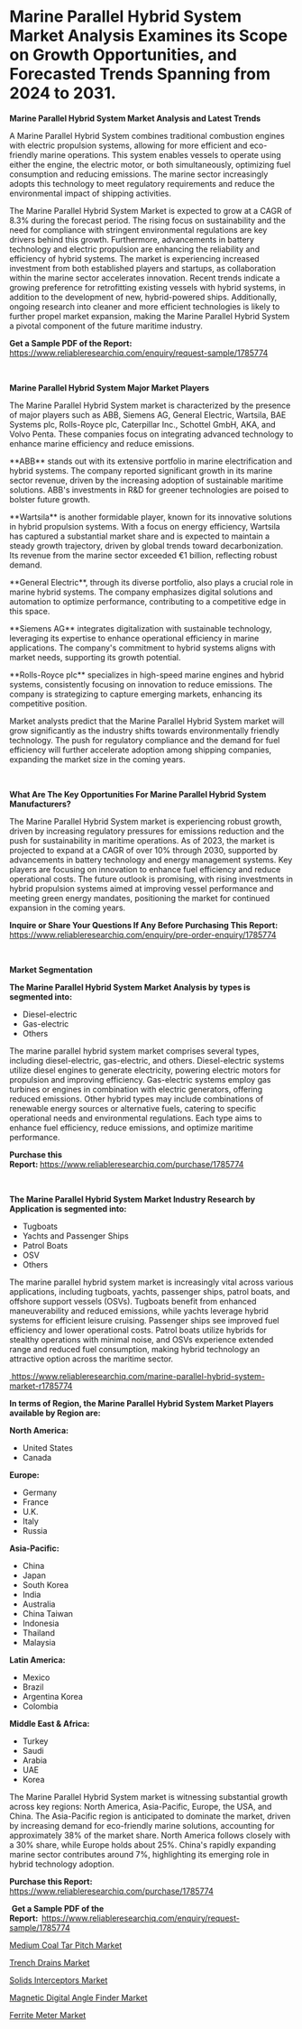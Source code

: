 <p><h1>Marine Parallel Hybrid System Market Analysis Examines its Scope on Growth Opportunities, and Forecasted Trends Spanning from 2024 to 2031.</h1></p><p><strong>Marine Parallel Hybrid System Market Analysis and Latest Trends</strong></p>
<p><p>A Marine Parallel Hybrid System combines traditional combustion engines with electric propulsion systems, allowing for more efficient and eco-friendly marine operations. This system enables vessels to operate using either the engine, the electric motor, or both simultaneously, optimizing fuel consumption and reducing emissions. The marine sector increasingly adopts this technology to meet regulatory requirements and reduce the environmental impact of shipping activities.</p><p>The Marine Parallel Hybrid System Market is expected to grow at a CAGR of 8.3% during the forecast period. The rising focus on sustainability and the need for compliance with stringent environmental regulations are key drivers behind this growth. Furthermore, advancements in battery technology and electric propulsion are enhancing the reliability and efficiency of hybrid systems. The market is experiencing increased investment from both established players and startups, as collaboration within the marine sector accelerates innovation. Recent trends indicate a growing preference for retrofitting existing vessels with hybrid systems, in addition to the development of new, hybrid-powered ships. Additionally, ongoing research into cleaner and more efficient technologies is likely to further propel market expansion, making the Marine Parallel Hybrid System a pivotal component of the future maritime industry.</p></p>
<p><strong>Get a Sample PDF of the Report:&nbsp;</strong> <a href="https://www.reliableresearchiq.com/enquiry/request-sample/1785774?utm_campaign=1124&utm_medium=2&utm_source=Github&utm_content=ia&utm_term=18102024&utm_id=marine-parallel-hybrid-system">https://www.reliableresearchiq.com/enquiry/request-sample/1785774</a></p>
<p>&nbsp;</p>
<p><strong>Marine Parallel Hybrid System Major Market Players</strong></p>
<p><p>The Marine Parallel Hybrid System market is characterized by the presence of major players such as ABB, Siemens AG, General Electric, Wartsila, BAE Systems plc, Rolls-Royce plc, Caterpillar Inc., Schottel GmbH, AKA, and Volvo Penta. These companies focus on integrating advanced technology to enhance marine efficiency and reduce emissions.</p><p>**ABB** stands out with its extensive portfolio in marine electrification and hybrid systems. The company reported significant growth in its marine sector revenue, driven by the increasing adoption of sustainable maritime solutions. ABB's investments in R&D for greener technologies are poised to bolster future growth.</p><p>**Wartsila** is another formidable player, known for its innovative solutions in hybrid propulsion systems. With a focus on energy efficiency, Wartsila has captured a substantial market share and is expected to maintain a steady growth trajectory, driven by global trends toward decarbonization. Its revenue from the marine sector exceeded €1 billion, reflecting robust demand.</p><p>**General Electric**, through its diverse portfolio, also plays a crucial role in marine hybrid systems. The company emphasizes digital solutions and automation to optimize performance, contributing to a competitive edge in this space. </p><p>**Siemens AG** integrates digitalization with sustainable technology, leveraging its expertise to enhance operational efficiency in marine applications. The company's commitment to hybrid systems aligns with market needs, supporting its growth potential.</p><p>**Rolls-Royce plc** specializes in high-speed marine engines and hybrid systems, consistently focusing on innovation to reduce emissions. The company is strategizing to capture emerging markets, enhancing its competitive position.</p><p>Market analysts predict that the Marine Parallel Hybrid System market will grow significantly as the industry shifts towards environmentally friendly technology. The push for regulatory compliance and the demand for fuel efficiency will further accelerate adoption among shipping companies, expanding the market size in the coming years.</p></p>
<p>&nbsp;</p>
<p><strong>What Are The Key Opportunities For Marine Parallel Hybrid System Manufacturers?</strong></p>
<p><p>The Marine Parallel Hybrid System market is experiencing robust growth, driven by increasing regulatory pressures for emissions reduction and the push for sustainability in maritime operations. As of 2023, the market is projected to expand at a CAGR of over 10% through 2030, supported by advancements in battery technology and energy management systems. Key players are focusing on innovation to enhance fuel efficiency and reduce operational costs. The future outlook is promising, with rising investments in hybrid propulsion systems aimed at improving vessel performance and meeting green energy mandates, positioning the market for continued expansion in the coming years.</p></p>
<p><strong>Inquire or Share Your Questions If Any Before Purchasing This Report:</strong> <a href="https://www.reliableresearchiq.com/enquiry/pre-order-enquiry/1785774?utm_campaign=1124&utm_medium=2&utm_source=Github&utm_content=ia&utm_term=18102024&utm_id=marine-parallel-hybrid-system">https://www.reliableresearchiq.com/enquiry/pre-order-enquiry/1785774</a></p>
<p>&nbsp;</p>
<p><strong>Market Segmentation</strong></p>
<p><strong>The Marine Parallel Hybrid System Market Analysis by types is segmented into:</strong></p>
<p><ul><li>Diesel-electric</li><li>Gas-electric</li><li>Others</li></ul></p>
<p><p>The marine parallel hybrid system market comprises several types, including diesel-electric, gas-electric, and others. Diesel-electric systems utilize diesel engines to generate electricity, powering electric motors for propulsion and improving efficiency. Gas-electric systems employ gas turbines or engines in combination with electric generators, offering reduced emissions. Other hybrid types may include combinations of renewable energy sources or alternative fuels, catering to specific operational needs and environmental regulations. Each type aims to enhance fuel efficiency, reduce emissions, and optimize maritime performance.</p></p>
<p><strong>Purchase this Report:&nbsp;</strong><a href="https://www.reliableresearchiq.com/purchase/1785774?utm_campaign=1124&utm_medium=2&utm_source=Github&utm_content=ia&utm_term=18102024&utm_id=marine-parallel-hybrid-system">https://www.reliableresearchiq.com/purchase/1785774</a></p>
<p>&nbsp;</p>
<p><strong>The Marine Parallel Hybrid System Market Industry Research by Application is segmented into:</strong></p>
<p><ul><li>Tugboats</li><li>Yachts and Passenger Ships</li><li>Patrol Boats</li><li>OSV</li><li>Others</li></ul></p>
<p><p>The marine parallel hybrid system market is increasingly vital across various applications, including tugboats, yachts, passenger ships, patrol boats, and offshore support vessels (OSVs). Tugboats benefit from enhanced maneuverability and reduced emissions, while yachts leverage hybrid systems for efficient leisure cruising. Passenger ships see improved fuel efficiency and lower operational costs. Patrol boats utilize hybrids for stealthy operations with minimal noise, and OSVs experience extended range and reduced fuel consumption, making hybrid technology an attractive option across the maritime sector.</p></p>
<p><a href="https://www.reliableresearchiq.com/marine-parallel-hybrid-system-market-r1785774?utm_campaign=1124&utm_medium=2&utm_source=Github&utm_content=ia&utm_term=18102024&utm_id=marine-parallel-hybrid-system">&nbsp;https://www.reliableresearchiq.com/marine-parallel-hybrid-system-market-r1785774</a></p>
<p><strong>In terms of Region, the Marine Parallel Hybrid System Market Players available by Region are:</strong></p>
<p>
    <p> <strong> North America: </strong>
        <ul>
            <li>United States</li>
            <li>Canada</li>
        </ul>
        </p> 
    <p> <strong> Europe: </strong>
        <ul>
            <li>Germany</li>
            <li>France</li>
            <li>U.K.</li>
            <li>Italy</li>
            <li>Russia</li>
        </ul>
        </p> 
    <p> <strong> Asia-Pacific: </strong>
        <ul>
            <li>China</li>
            <li>Japan</li>
            <li>South Korea</li>
            <li>India</li>
            <li>Australia</li>
            <li>China Taiwan</li>
            <li>Indonesia</li>
            <li>Thailand</li>
            <li>Malaysia</li>
        </ul>
        </p> 
    <p> <strong> Latin America: </strong>
        <ul>
            <li>Mexico</li>
            <li>Brazil</li>
            <li>Argentina Korea</li>
            <li>Colombia</li>
        </ul>
        </p> 
    <p> <strong> Middle East & Africa: </strong>
        <ul>
            <li>Turkey</li>
            <li>Saudi</li>
            <li>Arabia</li>
            <li>UAE</li>
            <li>Korea</li>
        </ul>
    </p>
    </p>
<p><p>The Marine Parallel Hybrid System market is witnessing substantial growth across key regions: North America, Asia-Pacific, Europe, the USA, and China. The Asia-Pacific region is anticipated to dominate the market, driven by increasing demand for eco-friendly marine solutions, accounting for approximately 38% of the market share. North America follows closely with a 30% share, while Europe holds about 25%. China's rapidly expanding marine sector contributes around 7%, highlighting its emerging role in hybrid technology adoption.</p></p>
<p><strong>Purchase this Report: </strong><a href="https://www.reliableresearchiq.com/purchase/1785774?utm_campaign=1124&utm_medium=2&utm_source=Github&utm_content=ia&utm_term=18102024&utm_id=marine-parallel-hybrid-system">https://www.reliableresearchiq.com/purchase/1785774</a></p>
<p>&nbsp;<strong>Get a Sample PDF of the Report:&nbsp;&nbsp;</strong><a href="https://www.reliableresearchiq.com/enquiry/request-sample/1785774?utm_campaign=1124&utm_medium=2&utm_source=Github&utm_content=ia&utm_term=18102024&utm_id=marine-parallel-hybrid-system">https://www.reliableresearchiq.com/enquiry/request-sample/1785774</a></p>
<p><strong></strong></p>
<p><p><a href="https://github.com/birroctaymonyj/Market-Research-Report-List-1/blob/main/medium-coal-tar-pitch-market.md?utm_campaign=1124&utm_medium=2&utm_source=Github&utm_content=ia&utm_term=18102024&utm_id=marine-parallel-hybrid-system">Medium Coal Tar Pitch Market</a></p><p><a href="https://www.linkedin.com/pulse/strategic-forecast-trench-drains-market-growth-trends-ai80c?utm_campaign=1124&utm_medium=2&utm_source=Github&utm_content=ia&utm_term=18102024&utm_id=marine-parallel-hybrid-system">Trench Drains Market</a></p><p><a href="https://www.linkedin.com/pulse/solids-interceptors-momentum-charting-61-cagr-path-2024-2031-mbdcf?utm_campaign=1124&utm_medium=2&utm_source=Github&utm_content=ia&utm_term=18102024&utm_id=marine-parallel-hybrid-system">Solids Interceptors Market</a></p><p><a href="https://issuu.com/reportprime-2/docs/magnetic-digital-angle-finder-marke_318d37409a6ff3?utm_campaign=1124&utm_medium=2&utm_source=Github&utm_content=ia&utm_term=18102024&utm_id=marine-parallel-hybrid-system">Magnetic Digital Angle Finder Market</a></p><p><a href="https://issuu.com/reportprime-2/docs/ferrite-meter-market-size-2030.pptx_da3fbd6153b62f?utm_campaign=1124&utm_medium=2&utm_source=Github&utm_content=ia&utm_term=18102024&utm_id=marine-parallel-hybrid-system">Ferrite Meter Market</a></p></p>